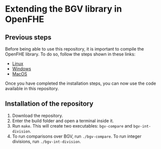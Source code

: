 # Extending the BGV library in OpenFHE

## Previous steps

Before being able to use this repository, it is important to compile the OpenFHE library. To do so, follow the steps shown in these links:

- [Linux](https://openfhe-development.readthedocs.io/en/latest/sphinx_rsts/intro/installation/linux.html)
- [Windows](https://openfhe-development.readthedocs.io/en/latest/sphinx_rsts/intro/installation/windows.html)
- [MacOS](https://openfhe-development.readthedocs.io/en/latest/sphinx_rsts/intro/installation/macos.html)

Once you have completed the installation steps, you can now use the code available in this repository.

## Installation of the repository

1. Download the repository.
2. Enter the build folder and open a terminal inside it.
3. Run `make`. This will create two executables: `bgv-compare` and `bgv-int-division`.
4. To run comparisons over BGV, run `./bgv-compare`. To run integer divisions, run `./bgv-int-division`.

